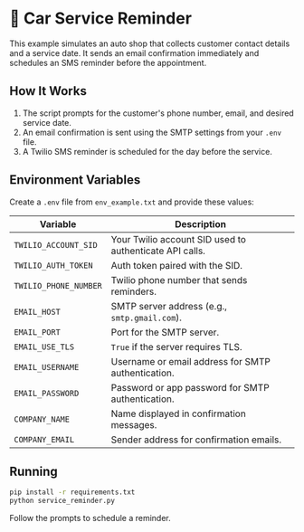 # 🚗 Car Service Reminder

This example simulates an auto shop that collects customer contact details and a service date. It sends an email confirmation immediately and schedules an SMS reminder before the appointment.

## How It Works
1. The script prompts for the customer's phone number, email, and desired service date.
2. An email confirmation is sent using the SMTP settings from your `.env` file.
3. A Twilio SMS reminder is scheduled for the day before the service.

## Environment Variables
Create a `.env` file from `env_example.txt` and provide these values:

| Variable | Description |
|----------|-------------|
| `TWILIO_ACCOUNT_SID` | Your Twilio account SID used to authenticate API calls. |
| `TWILIO_AUTH_TOKEN` | Auth token paired with the SID. |
| `TWILIO_PHONE_NUMBER` | Twilio phone number that sends reminders. |
| `EMAIL_HOST` | SMTP server address (e.g., `smtp.gmail.com`). |
| `EMAIL_PORT` | Port for the SMTP server. |
| `EMAIL_USE_TLS` | `True` if the server requires TLS. |
| `EMAIL_USERNAME` | Username or email address for SMTP authentication. |
| `EMAIL_PASSWORD` | Password or app password for SMTP authentication. |
| `COMPANY_NAME` | Name displayed in confirmation messages. |
| `COMPANY_EMAIL` | Sender address for confirmation emails. |

## Running
```bash
pip install -r requirements.txt
python service_reminder.py
```
Follow the prompts to schedule a reminder.
